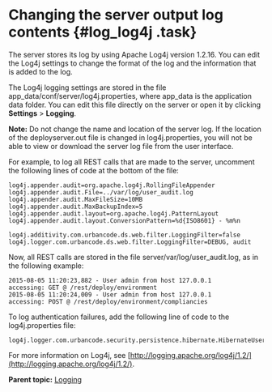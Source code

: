 # Changing the server output log contents {#log_log4j .task}

The server stores its log by using Apache Log4j version 1.2.16. You can edit the Log4j settings to change the format of the log and the information that is added to the log.

The Log4j logging settings are stored in the file app\_data/conf/server/log4j.properties, where app\_data is the application data folder. You can edit this file directly on the server or open it by clicking **Settings** \> **Logging**.

**Note:** Do not change the name and location of the server log. If the location of the deployserver.out file is changed in log4j.properties, you will not be able to view or download the server log file from the user interface.

For example, to log all REST calls that are made to the server, uncomment the following lines of code at the bottom of the file:

```
log4j.appender.audit=org.apache.log4j.RollingFileAppender
log4j.appender.audit.File=../var/log/user_audit.log
log4j.appender.audit.MaxFileSize=10MB
log4j.appender.audit.MaxBackupIndex=5
log4j.appender.audit.layout=org.apache.log4j.PatternLayout
log4j.appender.audit.layout.ConversionPattern=%d{ISO8601} - %m%n

log4j.additivity.com.urbancode.ds.web.filter.LoggingFilter=false
log4j.logger.com.urbancode.ds.web.filter.LoggingFilter=DEBUG, audit
```

Now, all REST calls are stored in the file server/var/log/user\_audit.log, as in the following example:

```
2015-08-05 11:20:23,882 - User admin from host 127.0.0.1
accessing: GET @ /rest/deploy/environment
2015-08-05 11:20:24,009 - User admin from host 127.0.0.1
accessing: POST @ /rest/deploy/environment/compliancies
```

To log authentication failures, add the following line of code to the log4j.properties file:

```
log4j.logger.com.urbancode.security.persistence.hibernate.HibernateUserFactory=TRACE
```

For more information on Log4j, see [http://logging.apache.org/log4j/1.2/](http://logging.apache.org/log4j/1.2/).

**Parent topic:** [Logging](../topics/log_ov.md)

